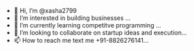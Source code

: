 - 👋 Hi, I’m @xasha2799
- 👀 I’m interested in building businesses ...
- 🌱 I’m currently learning competitve programming ...
- 💞️ I’m looking to collaborate on startup ideas and execution...
- 📫 How to reach me text me +91-8826276141...

<!---
xasha2799/xasha2799 is a ✨ special ✨ repository because its `README.md` (this file) appears on your GitHub profile.
You can click the Preview link to take a look at your changes.
--->
